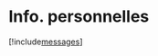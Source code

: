 # Info. personnelles

[!include[messages](infopersonnelles.messages.autogen.md)]





















































































































































